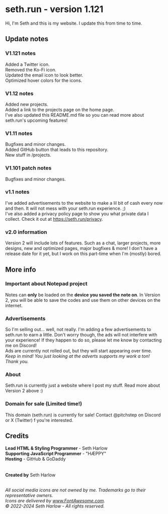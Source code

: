 # seth.run - version 1.121
Hi, I'm Seth and this is my website. I update this from time to time.

## Update notes

### V1.121 notes
Added a Twitter icon.<br>
Removed the Ko-Fi icon.<br>
Updated the email icon to look better.<br>
Optimized hover colors for the icons.

### V1.12 notes
Added new projects.<br>
Added a link to the projects page on the home page.<br>
I've also updated this README.md file so you can read more about seth.run's upcoming features!

### V1.11 notes
Bugfixes and minor changes.<br>
Added GitHub button that leads to this repository.<br>
New stuff in /projects.

### V1.101 patch notes
Bugfixes and minor changes.

### v1.1 notes
I've added advertisements to the website to make a lil bit of cash every now and then. It will not mess with your seth.run experience. ;)<br>
I've also added a privacy policy page to show you what private data I collect. Check it out at https://seth.run/privacy.

### v2.0 information
Version 2 will include lots of features. Such as a chat, larger projects, more designs, new and optimized pages, major bugfixes & more! I don't have a release date for it yet, but I work on this part-time when I'm (mostly) bored.

## More info

### Important about Notepad project
Notes can **only** be loaded on the **device you saved the note on**. In Version 2, you will be able to save the codes and use them on other devices on the internet.

### Advertisements
So I'm selling out... well, not really. I'm adding a few advertisements to seth.run to earn a little. Don't worry though, the ads will not interfere with your experience! If they happen to do so, please let me know by contacting me on Discord!<br>
Ads are currently not rolled out, but they will start appearing over time.<br>
_Keep in mind! You just looking at the adverts supports my work a ton! Thank you._

### About
Seth.run is currently just a website where I post my stuff. Read more about Version 2 above :)

### Domain for sale (Limited time!)
This domain (seth.run) is currently for sale! Contact @pitchstep on Discord or X (Twitter) f you're interested.

## Credits
**Lead HTML & Styling Programmer** - Seth Harlow<br>
**Supporting JavaScript Programmer** - "HÆPPY"<br>
**Hosting** - GitHub & GoDaddy<br>
<br><br>
**Created by** Seth Harlow<br><br>

_All social media icons are not owned by me. Trademarks go to their representative owners._<br>
_Icons are delivered by www.FontAwesome.com._
<br>
_© 2022-2024 Seth Harlow - All rights reserved._
